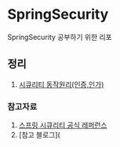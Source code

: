 # SpringSecurity

SpringSecurity 공부하기 위한 리포



## 정리


1. [시큐리티 동작원리(인증,인가)](https://github.com/KJJ924/SpringSecurity/blob/master/src/main/markdown/시큐리티%20동작%20원리%20(인증%2C%20인가).md)









### 참고자료

1. [스프링 시큐리티 공식 레퍼런스](https://docs.spring.io/spring-security/site/docs/current/reference/html5/)
2. [참고 블로그](
